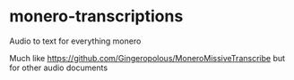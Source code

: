 # monero-transcriptions
Audio to text for everything monero

Much like https://github.com/Gingeropolous/MoneroMissiveTranscribe but for other audio documents

